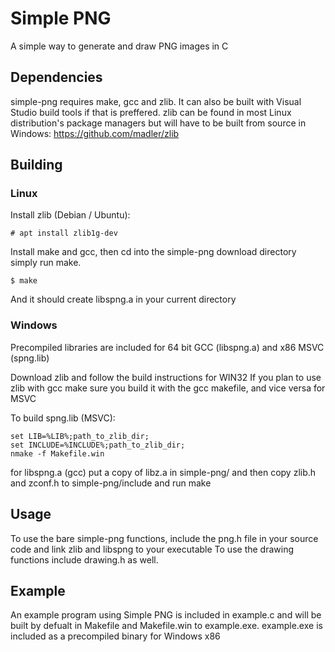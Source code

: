 # Simple PNG
A simple way to generate and draw PNG images in C

## Dependencies

simple-png requires make, gcc and zlib.
It can also be built with Visual Studio build tools if that is preffered.
zlib can be found in most Linux distribution's package managers but will have to be built from source in Windows:
https://github.com/madler/zlib

## Building

### Linux

Install zlib (Debian / Ubuntu):

```
# apt install zlib1g-dev
```

Install make and gcc, then cd into the simple-png download directory simply run make.

```
$ make
```

And it should create libspng.a in your current directory

### Windows

Precompiled libraries are included for 64 bit GCC (libspng.a) and x86 MSVC (spng.lib)

Download zlib and follow the build instructions for WIN32
If you plan to use zlib with gcc make sure you build it with the gcc makefile, and vice versa for MSVC

To build spng.lib (MSVC):
```
set LIB=%LIB%;path_to_zlib_dir;
set INCLUDE=%INCLUDE%;path_to_zlib_dir;
nmake -f Makefile.win
```
for libspng.a (gcc) put a copy of libz.a in simple-png/ and then copy zlib.h and zconf.h to simple-png/include and run make

## Usage

To use the bare simple-png functions, include the png.h file in your source code and link zlib and libspng to your executable
To use the drawing functions include drawing.h as well.

## Example

An example program using Simple PNG is included in example.c and will be built by defualt in Makefile and Makefile.win to example.exe. example.exe is included as a precompiled binary for Windows x86